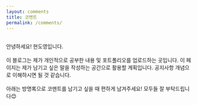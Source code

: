 ```yaml
---
layout: comments
title: 코멘트
permalink: /comments/
---
```


<br>
안녕하세요! 현도영입니다. <br><br>
이 블로그는 제가 개인적으로 공부한 내용 및 포트폴리오를 업로드하는 곳입니다. 이 페이지는 제가 남기고 싶은 말을 작성하는 공간으로 활용할 계획입니다. 공지사항 개념으로 이해하시면 될 것 같습니다.<br><br> 아래는 방명록으로 코멘트를 남기고 싶을 때 편하게 남겨주세요! 모두들 잘 부탁드립니다😊
